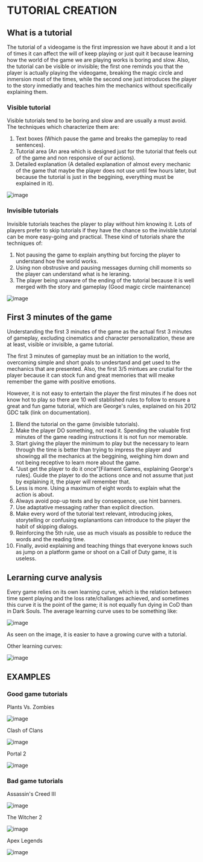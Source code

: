 # TUTORIAL CREATION

## What is a tutorial

The tutorial of a videogame is the first impression we have about it and a lot of times it can affect the will of keep playing or just quit it because learning how the world of the game we are playing works is boring and slow. Also, the tutorial can be visible or invisible; the first one reminds you that the player is actually playing the videogame, breaking the magic circle and inmersion most of the times, while the second one just introduces the player to the story inmediatly and teaches him the mechanics without specifically explaining them.

### Visible tutorial

Visible tutorials tend to be boring and slow and are usually a must avoid. The techniques which characterize them are:

1. Text boxes (Which pause the game and breaks the gameplay to read sentences).
2. Tutorial area (An area which is designed just for the tutorial that feels out of the game and non responsive of our actions).
3. Detailed explanation (A detailed explanation of almost every mechanic of the game that maybe the player does not use until few hours later, but because the tutorial is just in the beggining, everything must be explained in it).

![image](https://user-images.githubusercontent.com/79161085/156935545-f5667828-6f5b-4c44-942e-b87682c5958e.png)

### Invisible tutorials

Invisible tutorials teaches the player to play without him knowing it. Lots of players prefer to skip tutorials if they have the chance so the invisble tutorial can be more easy-going and practical. These kind of tutorials share the techniques of:

1. Not pausing the game to explain anything but forcing the player to understand hoe the world works.
2. Using non obstrusive and pausing messages durning chill moments so the player can understand what is he leraning.
3. The player being unaware of the ending of the tutorial because it is well merged with the story and gameplay (Good magic circle maintenance)

![image](https://user-images.githubusercontent.com/79161085/156935625-86d813da-cb6d-4772-890b-feef4f3dd003.png)

## First 3 minutes of the game

Understanding the first 3 minutes of the game as the actual first 3 minutes of gameplay, excluding cinematics and character personalization, these are at least, visible or invisible, a game tutorial.

The first 3 minutes of gameplay must be an initiation to the world, overcoming simple and short goals to undesrtand and get used to the mechanics that are presented. Also, the first 3/5 mintues are crutial for the player because it can stock fun and great memories that will meake remember the game with positive emotions.

However, it is not easy to entertain the player the first minutes if he does not know hot to play so there are 10 well stablished rules to follow to ensure a great and fun game tutorial, which are George's rules, explained on his 2012 GDC talk (link on documentation).

1. Blend the tutorial on the game (invisible tutorials).
2. Make the player DO something, not read it. Spending the valuable first minutes of the game reading instructions it is not fun nor memorable.
3. Start giving the player the minimum to play but the necessary to learn through the time is better than trying to impress the player and showingg all the mechanics at the beggining, weighing him down and not being receptive to learn more about the game.
4. "Just get the player to do it once"[Filament Games, explaining George's rules]. Guide the player to do the actions once and not assume that just by explaining it, the player will remember that.
5. Less is more. Using a maximum of eight words to explain what the action is about.
6. Always avoid pop-up texts and by consequence, use hint banners.
7. Use adaptative messaging rather than explicit direction.
8. Make every word of the tutorial text relevant, introducing jokes, storytelling or confusing explanantions can introduce to the player the habit of skipping dialogs.
9. Reinforcing the 5th rule, use as much visuals as possible to reduce the words and the reading time.
10. Finally, avoid explaining and teaching things that everyone knows such as jump on a platform game or shoot on a Call of Duty game, it is useless.

## Lerarning curve analysis

Every game relies on its own learning curve, which is the relation between time spent playing and the loss rate/challanges achieved, and sometimes this curve it is the point of the game; it is not equally fun dying in CoD than in Dark Souls. The average learning curve uses to be something like:

![image](https://user-images.githubusercontent.com/79161085/156937725-977aa4ef-3f30-4f96-9b93-b8571b3dbf76.png)

As seen on the image, it is easier to have a growing curve with a tutorial.

Other learning curves:

![image](https://user-images.githubusercontent.com/79161085/156937819-15660306-95c6-4d29-afa7-81086988e599.png)

## EXAMPLES

### Good game tutorials

Plants Vs. Zombies

![image](https://user-images.githubusercontent.com/79161085/156938051-75580163-a6ea-4872-b729-6305863a5cc3.png)

Clash of Clans

![image](https://user-images.githubusercontent.com/79161085/156938125-0e83146b-c12a-4806-839d-4c09336fd5a2.png)

Portal 2

![image](https://user-images.githubusercontent.com/79161085/156938160-35fc22d3-255b-4847-9efd-e8252ed67b7f.png)

### Bad game tutorials

Assassin's Creed III

![image](https://user-images.githubusercontent.com/79161085/156938285-1e320207-58bd-493c-9b96-c11626277f83.png)

The Witcher 2

![image](https://user-images.githubusercontent.com/79161085/156938327-9e90d5f4-0ec3-4c71-a986-6cb164631a13.png)

Apex Legends

![image](https://user-images.githubusercontent.com/79161085/156938340-3a740843-edf2-41a8-ba02-866fb08b6690.png)

